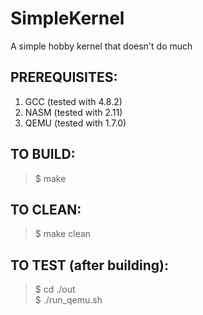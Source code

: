 SimpleKernel
============

A simple hobby kernel that doesn't do much

PREREQUISITES:
-------------
1. GCC (tested with 4.8.2)
2. NASM (tested with 2.11)
3. QEMU (tested with 1.7.0)

TO BUILD:
-------------
>
>$ make<br />

TO CLEAN:
-------------
>
>$ make clean<br />

TO TEST (after building):
-------------
>
>$ cd ./out<br />
>$ ./run_qemu.sh<br />
